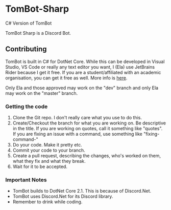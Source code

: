 # TomBot-Sharp
C# Version of TomBot



TomBot Sharp is a Discord Bot.



## Contributing

 TomBot is built in C# for DotNet Core. While this can be developed in Visual Studio, VS Code or really any text editor you want, I (Ela) use JetBrains Rider because I get it free. If you are a student/affiliated with an academic organisation, you can get it free as well. More info is [here](https://www.jetbrains.com/community/education/#students). 
 
 Only Ela and those approved may work on the "dev" branch and only Ela may work on the "master" branch.



### Getting the code

1. Clone the Git repo. I don't really care what you use to do this.
2. Create/Checkout the branch for what you are working on. Be descriptive in the title. If you are working on quotes, call it something like "quotes". If you are fixing an issue with a command, use something like "fixing-command-<commandname>"
3. Do your code. Make it pretty etc.
4. Commit your code to your branch.
5. Create a pull request, describing the changes, who's worked on them, what they fix and what they break.
6. Wait for it to be accepted.



### Important Notes

- TomBot builds to DotNet Core 2.1. This is because of Discord.Net.
- TomBot uses Discord.Net for its Discord library.
- Remember to drink while coding.



